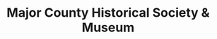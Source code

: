 ---
layout: repo
title: "Major County Historical Society & Museum"
id: 24336
permalink: repos/24336/
---